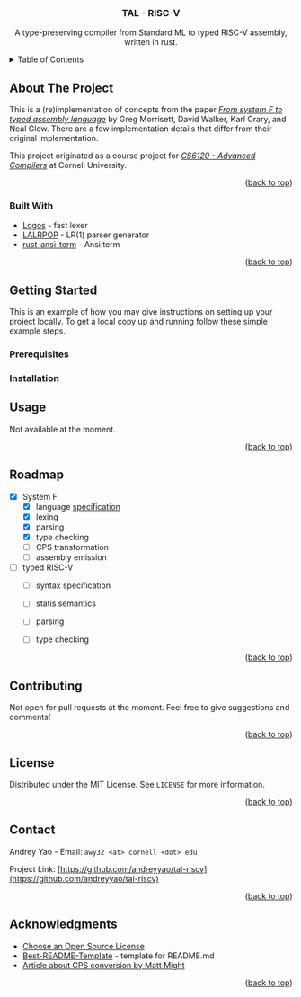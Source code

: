 <div id="top"></div>


<!-- PROJECT LOGO -->
<br />
<div align="center">
  <!-- <a href="https://github.com/othneildrew/Best-README-Template"> -->
  <!--   <img src="images/logo.png" alt="Logo" width="80" height="80"> -->
  <!-- </a> -->

  <h3 align="center">TAL - RISC-V</h3>

  <p align="center">
    A type-preserving compiler from Standard ML to typed RISC-V assembly, written in rust.
    <!-- <br /> -->
    <!-- <a href="https://github.com/othneildrew/Best-README-Template"><strong>Explore the docs »</strong></a> -->
    <!-- <br /> -->
    <!-- <br /> -->
    <!-- <a href="https://github.com/othneildrew/Best-README-Template">View Demo</a> -->
    <!-- · -->
    <!-- <a href="https://github.com/othneildrew/Best-README-Template/issues">Report Bug</a> -->
    <!-- · -->
    <!-- <a href="https://github.com/othneildrew/Best-README-Template/issues">Request Feature</a> -->
  </p>
</div>



<!-- TABLE OF CONTENTS -->
<details>
  <summary>Table of Contents</summary>
  <ol>
    <li>
      <a href="#about-the-project">About The Project</a>
      <ul>
        <li><a href="#built-with">Built With</a></li>
      </ul>
    </li>
    <li>
      <a href="#getting-started">Getting Started</a>
      <ul>
        <li><a href="#prerequisites">Prerequisites</a></li>
        <li><a href="#installation">Installation</a></li>
      </ul>
    </li>
    <li><a href="#usage">Usage</a></li>
    <li><a href="#roadmap">Roadmap</a></li>
    <li><a href="#contributing">Contributing</a></li>
    <li><a href="#license">License</a></li>
    <li><a href="#contact">Contact</a></li>
    <li><a href="#acknowledgments">Acknowledgments</a></li>
  </ol>
</details>



<!-- ABOUT THE PROJECT -->
## About The Project

This is a (re)implementation of concepts from the paper [*From system F to typed assembly language*](https://dl.acm.org/doi/10.1145/319301.319345) by Greg Morrisett, David Walker, Karl Crary, and Neal Glew. There are a few implementation details that differ from their original implementation.

This project originated as a course project for [*CS6120 - Advanced Compilers*](https://www.cs.cornell.edu/courses/cs6120/2022sp/) at Cornell University.

<p align="right">(<a href="#top">back to top</a>)</p>


### Built With

* [Logos](https://github.com/maciejhirsz/logos) - fast lexer
* [LALRPOP](https://github.com/lalrpop/lalrpop) - LR(1) parser generator
* [rust-ansi-term](https://github.com/ogham/rust-ansi-term) - Ansi term

<p align="right">(<a href="#top">back to top</a>)</p>



<!-- GETTING STARTED -->
## Getting Started

This is an example of how you may give instructions on setting up your project locally.
To get a local copy up and running follow these simple example steps.

### Prerequisites

<!-- This is an example of how to list things you need to use the software and how to install them. -->
<!-- * npm -->
<!--   ```sh -->
<!--   npm install npm@latest -g -->
<!--   ``` -->

### Installation

<!-- _Below is an example of how you can instruct your audience on installing and setting up your app. This template doesn't rely on any external dependencies or services._ -->

<!-- 1. Get a free API Key at [https://example.com](https://example.com) -->
<!-- 2. Clone the repo -->
<!--    ```sh -->
<!--    git clone https://github.com/your_username_/Project-Name.git -->
<!--    ``` -->
<!-- 3. Install NPM packages -->
<!--    ```sh -->
<!--    npm install -->
<!--    ``` -->
<!-- 4. Enter your API in `config.js` -->
<!--    ```js -->
<!--    const API_KEY = 'ENTER YOUR API'; -->
<!--    ``` -->

<!-- <p align="right">(<a href="#top">back to top</a>)</p> -->



<!-- USAGE EXAMPLES -->
## Usage

Not available at the moment.
<!-- Use this space to show useful examples of how a project can be used. Additional screenshots, code examples and demos work well in this space. You may also link to more resources. -->

<!-- _For more examples, please refer to the [Documentation](https://example.com)_ -->

<p align="right">(<a href="#top">back to top</a>)</p>



<!-- ROADMAP -->
## Roadmap

- [x] System F
	- [x] language [specification](specs/sml-support.pdf)
	- [x] lexing
	- [x] parsing
	- [x] type checking
	- [ ] CPS transformation
	- [ ] assembly emission
- [ ] typed RISC-V
	- [ ] syntax specification
	- [ ] statis semantics
	- [ ] parsing
	- [ ] type checking


<!-- See the [open issues](https://github.com/othneildrew/Best-README-Template/issues) for a full list of proposed features (and known issues). -->

<p align="right">(<a href="#top">back to top</a>)</p>



<!-- CONTRIBUTING -->
## Contributing
Not open for pull requests at the moment. Feel free to give suggestions and comments!

<p align="right">(<a href="#top">back to top</a>)</p>



<!-- LICENSE -->
## License

Distributed under the MIT License. See `LICENSE` for more information.

<p align="right">(<a href="#top">back to top</a>)</p>



<!-- CONTACT -->
## Contact

Andrey Yao - Email: `awy32 <at> cornell <dot> edu`

Project Link: [https://github.com/andreyyao/tal-riscv](https://github.com/andreyyao/tal-riscv)

<p align="right">(<a href="#top">back to top</a>)</p>



<!-- ACKNOWLEDGMENTS -->
## Acknowledgments

* [Choose an Open Source License](https://choosealicense.com)
* [Best-README-Template](https://github.com/othneildrew/Best-README-Template) - template for README.md
* [Article about CPS conversion by Matt Might](https://matt.might.net/articles/cps-conversion/)

<p align="right">(<a href="#top">back to top</a>)</p>
